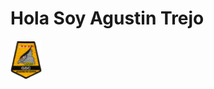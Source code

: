<!DOCTYPE html>

<link rel="stylesheet" type="text/css" href="Reed.me/style.css">

<div class="container">
    <h1>Hola Soy Agustin Trejo</h1>
    <img src="Reed.me/Psycs99.png" width="50px">
</div>
